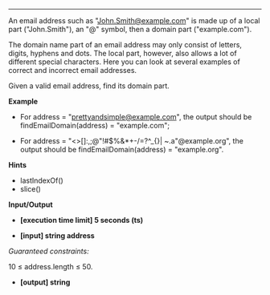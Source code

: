 ---
An email address such as "John.Smith@example.com" is made up of a local part ("John.Smith"), an "@" symbol, then a domain part ("example.com").

The domain name part of an email address may only consist of letters, digits, hyphens and dots. The local part, however, also allows a lot of different special characters. Here you can look at several examples of correct and incorrect email addresses.

Given a valid email address, find its domain part.

**Example**

-   For address = "prettyandsimple@example.com", the output should be
findEmailDomain(address) = "example.com";

-   For address = "<>[]:,;@\"!#$%&*+-/=?^_{}| ~.a\"@example.org", the output should be
findEmailDomain(address) = "example.org".

**Hints**
-   lastIndexOf()
-   slice()

**Input/Output**

- **[execution time limit] 5 seconds (ts)**

- **[input] string address**

*Guaranteed constraints:*

10 ≤ address.length ≤ 50.

- **[output] string**

